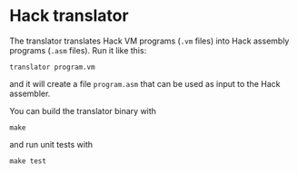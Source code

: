 # Hack translator

The translator translates Hack VM programs (`.vm` files) into Hack assembly programs (`.asm` files).
Run it like this:

    translator program.vm

and it will create a file `program.asm` that can be used as input to the Hack assembler.

You can build the translator binary with

    make

and run unit tests with

    make test

